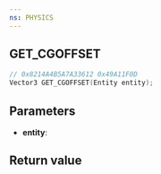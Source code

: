 ```yaml
---
ns: PHYSICS
---
```

## GET_CGOFFSET

```c
// 0x8214A4B5A7A33612 0x49A11F0D
Vector3 GET_CGOFFSET(Entity entity);
```


## Parameters
* **entity**:

## Return value
